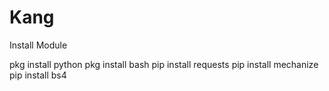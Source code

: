 # Kang
Install Module 



pkg install python
pkg install bash
pip install requests 
pip install mechanize 
pip install bs4 
